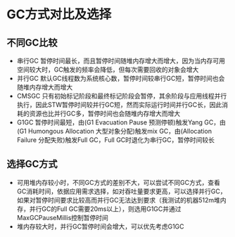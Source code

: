 # GC方式对比及选择

## 不同GC比较

- 串行GC 暂停时间最长，而且暂停时间随堆内存增大而增大，因为当内存可用空间较大时，GC触发的频率会降低，但每次需要回收的对象会增大
- 并行GC 默认GC线程数为系统核心数，暂停时间较串行GC短，暂停时间也会随堆内存增大而增大
- CMSGC 只有初始标记阶段和最终标记阶段会暂停，其余阶段与应用线程并行执行，因此STW暂停时间较并行GC短，然而实际运行时间并行GC长，因此消耗的资源也比并行GC多，暂停时间也会随堆内存增大而增大
- G1GC 暂停时间最短，由(G1 Evacuation Pause 预测停顿)触发Yang GC，由(G1 Humongous Allocation 大型对象分配)触发mix GC，由(Allocation Failure 分配失败)触发Full GC，Full GC时退化为串行GC，暂停时间较长

## 选择GC方式

- 可用堆内存较小时，不同GC方式的差别不大，可以尝试不同GC方式，查看GC消耗时间，依据应用需求选择，如对吞吐量要求更高，可以选择并行GC，如果对暂停时间要求比较高而并行GC无法达到要求（我测试的机器512m堆内存，并行GC的Full GC需要20ms以上），则选用G1GC并通过MaxGCPauseMillis控制暂停时间
- 堆内存较大时，并行GC暂停时间会增大，可以优先考虑G1GC